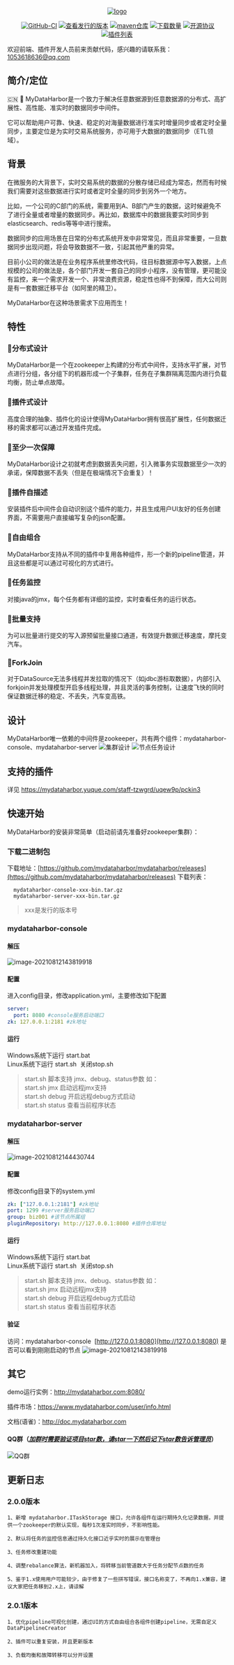 <p align="center">
	<br/>
  <a href="http://www.mydataharbor.com" target="_blank">
    <img  src="mydataharbor.png" alt="logo">
  </a>
</p>



<p align="center" class="print-break">
    <a href="https://mydataharbor.com" style="display:inline-block"><words type='updated' /></a>
    <a href="https://github.com/mydataharbor/mydataharbor/actions/workflows/maven.yml" target="_blank" style="display:inline-block" class="not-print">
       <img src="https://img.shields.io/github/actions/workflow/status/mydataharbor/mydataharbor/maven.yml?branch=main" alt="GitHub-CI">
    </a>
     <a href="https://github.com/mydataharbor/mydataharbor/releases" target="_blank" style="display:inline-block" class="not-print">
       <img src="https://img.shields.io/github/v/release/mydataharbor/mydataharbor" alt="查看发行的版本">
    </a>
    <a href="https://search.maven.org/search?q=com.mydataharbor" target="_blank" style="display:inline-block" class="not-print">
       <img src="https://img.shields.io/maven-central/v/com.mydataharbor/mydataharbor" alt="maven仓库">
    </a>
    <a href="https://github.com/mydataharbor/mydataharbor/releases" target="_blank" style="display:inline-block" class="not-print">
       <img src="https://img.shields.io/github/downloads/mydataharbor/mydataharbor/total" alt="下载数量">
    </a>
    <a href="https://github.com/mydataharbor/mydataharbor/blob/main/LICENSE" target="_blank" style="display:inline-block" class="not-print">
       <img src="https://img.shields.io/github/license/mydataharbor/mydataharbor" alt="开源协议">
    </a>
    <a href="https://mydataharbor.yuque.com/books/share/d5b1360e-d316-4be0-85de-b0958ac64267/pckin3" target="_blank" style="display:inline-block">
      <img src="https://img.shields.io/badge/plugins-清单-blue" alt="插件列表">
    </a>
</p>

欢迎前端、插件开发人员前来贡献代码，感兴趣的请联系我：1053618636@qq.com

## 简介/定位

:cn: 🚢 MyDataHarbor是一个致力于解决任意数据源到任意数据源的分布式、高扩展性、高性能、准实时的数据同步中间件。

它可以帮助用户可靠、快速、稳定的对海量数据进行准实时增量同步或者定时全量同步，主要定位是为实时交易系统服务，亦可用于大数据的数据同步（ETL领域）。

## 背景

在微服务的大背景下，实时交易系统的数据的分散存储已经成为常态，然而有时候我们需要对这些数据进行实时或者定时全量的同步到另外一个地方。

比如，一个公司的C部门的系统，需要用到A、B部门产生的数据，这时候避免不了进行全量或者增量的数据同步。再比如，数据库中的数据我要实时同步到elasticsearch、redis等等中进行搜索。

数据同步的应用场景在日常的分布式系统开发中非常常见，而且非常重要，一旦数据同步出现问题，将会导致数据不一致，引起其他严重的异常。

目前小公司的做法是在业务程序系统里修改代码，往目标数据源中写入数据，上点规模的公司的做法是，各个部门开发一套自己的同步小程序，没有管理，更可能没有监控，来一个需求开发一个、非常浪费资源，稳定性也得不到保障，而大公司则是有一套数据迁移平台（如阿里的精卫）。

MyDataHarbor在这种场景需求下应用而生！

## 特性

 ### 🚩分布式设计

   MyDataHarbor是一个在zookeeper上构建的分布式中间件，支持水平扩展，对节点进行分组，各分组下的机器形成一个子集群，任务在子集群隔离范围内进行负载均衡，防止单点故障。

 ### 🚩插件式设计

   高度合理的抽象、插件化的设计使得MyDataHarbor拥有很高扩展性，任何数据迁移的需求都可以通过开发插件完成。

 ### 🚩至少一次保障

   MyDataHarbor设计之初就考虑到数据丢失问题，引入微事务实现数据至少一次的承诺，保障数据不丢失（但是在极端情况下会重复）！

 ### 🚩插件自描述

   安装插件后中间件会自动识别这个插件的能力，并且生成用户UI友好的任务创建界面，不需要用户直接编写复杂的json配置。

 ### 🚩自由组合

   MyDataHarbor支持从不同的插件中复用各种组件，形一个新的pipeline管道，并且这些都是可以通过可视化的方式进行。

 ### 🚩任务监控

   对接java的jmx，每个任务都有详细的监控，实时查看任务的运行状态。

 ### 🚩批量支持

   为可以批量进行提交的写入源预留批量接口通道，有效提升数据迁移速度，摩托变汽车。

 ### 🚩ForkJoin

   对于DataSource无法多线程并发拉取的情况下（如jdbc游标取数据），内部引入forkjoin并发处理模型开启多线程处理，并且灵活的事务控制，让速度飞快的同时保证数据迁移的稳定、不丢失，汽车变高铁。

## 设计

MyDataHarbor唯一依赖的中间件是zookeeper，共有两个组件：mydataharbor-console、mydataharbor-server
   ![集群设计](./doc/image/cluster-design.png)
   ![节点任务设计](./doc/image/node-design.png)

## 支持的插件

详见  https://mydataharbor.yuque.com/staff-tzwgrd/uqew9p/pckin3

## 快速开始

MyDataHarbor的安装非常简单（启动前请先准备好zookeeper集群）：

### 下载二进制包

下载地址：[https://github.com/mydataharbor/mydataharbor/releases](https://github.com/mydataharbor/mydataharbor/releases)
下载列表：

      mydataharbor-console-xxx-bin.tar.gz
      mydataharbor-server-xxx-bin.tar.gz

> xxx是发行的版本号

### mydataharbor-console 

#### 解压

 ![image-20210812143819918](./doc/image/image-20210812143819918.png)

#### 配置

进入config目录，修改application.yml，主要修改如下配置 

```yaml
server:
  port: 8080 #console服务启动端口
zk: 127.0.0.1:2181 #zk地址
```

#### 运行

Windows系统下运行 start.bat<br>
Linux系统下运行 start.sh  关闭stop.sh 

> start.sh 脚本支持 jmx、debug、status参数 如：<br>
>  start.sh jmx   启动远程jmx支持 <br>
> start.sh debug 开启远程debug方式启动 <br>
> start.sh status 查看当前程序状态 

### mydataharbor-server 

#### 解压

![image-20210812144430744](./doc/image/image-20210812144430744.png)

#### 配置

修改config目录下的system.yml 
```yaml
zk: ["127.0.0.1:2181"] #zk地址
port: 1299 #server服务启动端口
group: biz001 #该节点所属组
pluginRepository: http://127.0.0.1:8080 #插件仓库地址
```
#### 运行
Windows系统下运行 start.bat<br>
Linux系统下运行 start.sh  关闭stop.sh 

> start.sh 脚本支持 jmx、debug、status参数 如：<br>
>  start.sh jmx   启动远程jmx支持 <br>
> start.sh debug 开启远程debug方式启动 <br>
> start.sh status 查看当前程序状态 

#### 验证
访问：mydataharbor-console  [http://127.0.0.1:8080](http://127.0.0.1:8080)
是否可以看到刚刚启动的节点 
 ![image-20210812143819918](./doc/image/demo.png)

## 其它

demo运行实例：http://mydataharbor.com:8080/

插件市场：https://www.mydataharbor.com/user/info.html

文档(语雀)：http://doc.mydataharbor.com

#### QQ群（**<u>*加群时需要验证项目star数，请star一下然后记下star数告诉管理员*</u>**）

![QQ群](./doc/image/qq-discuz.png)



## 更新日志

### 2.0.0版本

    1、新增 mydataharbor.ITaskStorage 接口，允许各组件在运行期持久化记录数据，并提供一个zookeeper的默认实现，每秒1次准实时同步，不影响性能。
    
    2、默认将任务的监控信息通过持久化接口近乎实时的展示在管理台
    
    3、任务修改重建功能
    
    4、调整rebalance算法，新机器加入，将转移当前管道数大于任务分配节点数的任务
    
    5、鉴于1.x使用用户可能较少，由于修复了一些拼写错误，接口名称变了，不再向1.x兼容，建议大家把任务移到2.x上，请谅解

### 2.0.1版本

    1、优化pipeline可视化创建，通过UI的方式自由组合各组件创建pipeline，无需自定义DataPipelineCreator

    2、插件可以重复安装，并且更新版本
    
    3、负载均衡和故障转移可以分开设置